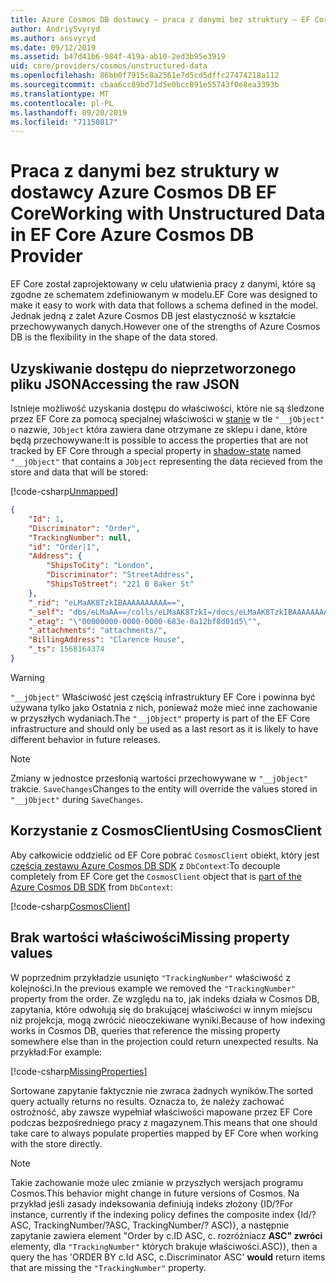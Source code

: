 ```yaml
---
title: Azure Cosmos DB dostawcy — praca z danymi bez struktury — EF Core
author: AndriySvyryd
ms.author: ansvyryd
ms.date: 09/12/2019
ms.assetid: b47d41b6-984f-419a-ab10-2ed3b95e3919
uid: core/providers/cosmos/unstructured-data
ms.openlocfilehash: 86bb0f7915c8a2561e7d5cd5dffc27474218a112
ms.sourcegitcommit: cbaa6cc89bd71d5e0bcc891e55743f0e8ea3393b
ms.translationtype: MT
ms.contentlocale: pl-PL
ms.lasthandoff: 09/20/2019
ms.locfileid: "71150817"
---
```

# <a name="working-with-unstructured-data-in-ef-core-azure-cosmos-db-provider"></a><span data-ttu-id="f2aa1-102">Praca z danymi bez struktury w dostawcy Azure Cosmos DB EF Core</span><span class="sxs-lookup"><span data-stu-id="f2aa1-102">Working with Unstructured Data in EF Core Azure Cosmos DB Provider</span></span>

<span data-ttu-id="f2aa1-103">EF Core został zaprojektowany w celu ułatwienia pracy z danymi, które są zgodne ze schematem zdefiniowanym w modelu.</span><span class="sxs-lookup"><span data-stu-id="f2aa1-103">EF Core was designed to make it easy to work with data that follows a schema defined in the model.</span></span> <span data-ttu-id="f2aa1-104">Jednak jedną z zalet Azure Cosmos DB jest elastyczność w kształcie przechowywanych danych.</span><span class="sxs-lookup"><span data-stu-id="f2aa1-104">However one of the strengths of Azure Cosmos DB is the flexibility in the shape of the data stored.</span></span>

## <a name="accessing-the-raw-json"></a><span data-ttu-id="f2aa1-105">Uzyskiwanie dostępu do nieprzetworzonego pliku JSON</span><span class="sxs-lookup"><span data-stu-id="f2aa1-105">Accessing the raw JSON</span></span>

<span data-ttu-id="f2aa1-106">Istnieje możliwość uzyskania dostępu do właściwości, które nie są śledzone przez EF Core za pomocą specjalnej właściwości w [stanie](../../modeling/shadow-properties.md) w tle `"__jObject"` o nazwie, `JObject` która zawiera dane otrzymane ze sklepu i dane, które będą przechowywane:</span><span class="sxs-lookup"><span data-stu-id="f2aa1-106">It is possible to access the properties that are not tracked by EF Core through a special property in [shadow-state](../../modeling/shadow-properties.md) named `"__jObject"` that contains a `JObject` representing the data recieved from the store and data that will be stored:</span></span>

[!code-csharp[Unmapped](../../../../samples/core/Cosmos/UnstructuredData/Sample.cs?highlight=21-23&name=Unmapped)]

``` json
{
    "Id": 1,
    "Discriminator": "Order",
    "TrackingNumber": null,
    "id": "Order|1",
    "Address": {
        "ShipsToCity": "London",
        "Discriminator": "StreetAddress",
        "ShipsToStreet": "221 B Baker St"
    },
    "_rid": "eLMaAK8TzkIBAAAAAAAAAA==",
    "_self": "dbs/eLMaAA==/colls/eLMaAK8TzkI=/docs/eLMaAK8TzkIBAAAAAAAAAA==/",
    "_etag": "\"00000000-0000-0000-683e-0a12bf8d01d5\"",
    "_attachments": "attachments/",
    "BillingAddress": "Clarence House",
    "_ts": 1568164374
}
```

> [!WARNING]
> <span data-ttu-id="f2aa1-107">`"__jObject"` Właściwość jest częścią infrastruktury EF Core i powinna być używana tylko jako Ostatnia z nich, ponieważ może mieć inne zachowanie w przyszłych wydaniach.</span><span class="sxs-lookup"><span data-stu-id="f2aa1-107">The `"__jObject"` property is part of the EF Core infrastructure and should only be used as a last resort as it is likely to have different behavior in future releases.</span></span>

> [!NOTE]
> <span data-ttu-id="f2aa1-108">Zmiany w jednostce przesłonią wartości przechowywane w `"__jObject"` trakcie. `SaveChanges`</span><span class="sxs-lookup"><span data-stu-id="f2aa1-108">Changes to the entity will override the values stored in `"__jObject"` during `SaveChanges`.</span></span>

## <a name="using-cosmosclient"></a><span data-ttu-id="f2aa1-109">Korzystanie z CosmosClient</span><span class="sxs-lookup"><span data-stu-id="f2aa1-109">Using CosmosClient</span></span>

<span data-ttu-id="f2aa1-110">Aby całkowicie oddzielić od EF Core pobrać `CosmosClient` obiekt, który jest [częścią zestawu Azure Cosmos DB SDK](https://docs.microsoft.com/en-us/azure/cosmos-db/sql-api-get-started) z `DbContext`:</span><span class="sxs-lookup"><span data-stu-id="f2aa1-110">To decouple completely from EF Core get the `CosmosClient` object that is [part of the Azure Cosmos DB SDK](https://docs.microsoft.com/en-us/azure/cosmos-db/sql-api-get-started) from `DbContext`:</span></span>

[!code-csharp[CosmosClient](../../../../samples/core/Cosmos/UnstructuredData/Sample.cs?highlight=3&name=CosmosClient)]

## <a name="missing-property-values"></a><span data-ttu-id="f2aa1-111">Brak wartości właściwości</span><span class="sxs-lookup"><span data-stu-id="f2aa1-111">Missing property values</span></span>

<span data-ttu-id="f2aa1-112">W poprzednim przykładzie usunięto `"TrackingNumber"` właściwość z kolejności.</span><span class="sxs-lookup"><span data-stu-id="f2aa1-112">In the previous example we removed the `"TrackingNumber"` property from the order.</span></span> <span data-ttu-id="f2aa1-113">Ze względu na to, jak indeks działa w Cosmos DB, zapytania, które odwołują się do brakującej właściwości w innym miejscu niż projekcja, mogą zwrócić nieoczekiwane wyniki.</span><span class="sxs-lookup"><span data-stu-id="f2aa1-113">Because of how indexing works in Cosmos DB, queries that reference the missing property somewhere else than in the projection could return unexpected results.</span></span> <span data-ttu-id="f2aa1-114">Na przykład:</span><span class="sxs-lookup"><span data-stu-id="f2aa1-114">For example:</span></span>

[!code-csharp[MissingProperties](../../../../samples/core/Cosmos/UnstructuredData/Sample.cs?name=MissingProperties)]

<span data-ttu-id="f2aa1-115">Sortowane zapytanie faktycznie nie zwraca żadnych wyników.</span><span class="sxs-lookup"><span data-stu-id="f2aa1-115">The sorted query actually returns no results.</span></span> <span data-ttu-id="f2aa1-116">Oznacza to, że należy zachować ostrożność, aby zawsze wypełniał właściwości mapowane przez EF Core podczas bezpośredniego pracy z magazynem.</span><span class="sxs-lookup"><span data-stu-id="f2aa1-116">This means that one should take care to always populate properties mapped by EF Core when working with the store directly.</span></span>

> [!NOTE]
> <span data-ttu-id="f2aa1-117">Takie zachowanie może ulec zmianie w przyszłych wersjach programu Cosmos.</span><span class="sxs-lookup"><span data-stu-id="f2aa1-117">This behavior might change in future versions of Cosmos.</span></span> <span data-ttu-id="f2aa1-118">Na przykład jeśli zasady indeksowania definiują indeks złożony {ID/?</span><span class="sxs-lookup"><span data-stu-id="f2aa1-118">For instance, currently if the indexing policy defines the composite index {Id/?</span></span> <span data-ttu-id="f2aa1-119">ASC, TrackingNumber/?</span><span class="sxs-lookup"><span data-stu-id="f2aa1-119">ASC, TrackingNumber/?</span></span> <span data-ttu-id="f2aa1-120">ASC)}, a następnie zapytanie zawiera element "Order by c.ID ASC, c. rozróżniacz __ASC" zwróci__ elementy, dla `"TrackingNumber"` których brakuje właściwości.</span><span class="sxs-lookup"><span data-stu-id="f2aa1-120">ASC)}, then a query the has 'ORDER BY c.Id ASC, c.Discriminator ASC' __would__ return items that are missing the `"TrackingNumber"` property.</span></span>